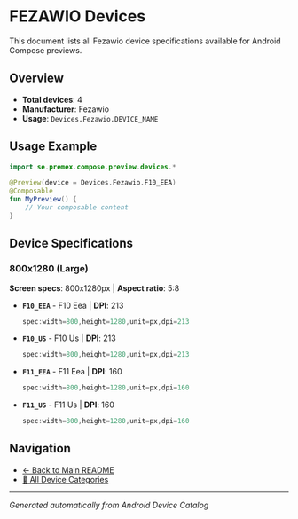 # FEZAWIO Devices

This document lists all Fezawio device specifications available for Android Compose previews.

## Overview

- **Total devices**: 4
- **Manufacturer**: Fezawio
- **Usage**: `Devices.Fezawio.DEVICE_NAME`

## Usage Example

```kotlin
import se.premex.compose.preview.devices.*

@Preview(device = Devices.Fezawio.F10_EEA)
@Composable
fun MyPreview() {
    // Your composable content
}
```

## Device Specifications

### 800x1280 (Large)

**Screen specs**: 800x1280px | **Aspect ratio**: 5:8

- **`F10_EEA`** - F10 Eea | **DPI**: 213
  ```kotlin
  spec:width=800,height=1280,unit=px,dpi=213
  ```

- **`F10_US`** - F10 Us | **DPI**: 213
  ```kotlin
  spec:width=800,height=1280,unit=px,dpi=213
  ```

- **`F11_EEA`** - F11 Eea | **DPI**: 160
  ```kotlin
  spec:width=800,height=1280,unit=px,dpi=160
  ```

- **`F11_US`** - F11 Us | **DPI**: 160
  ```kotlin
  spec:width=800,height=1280,unit=px,dpi=160
  ```

## Navigation

- [← Back to Main README](../../README.md)
- [📱 All Device Categories](../README.md)

---
*Generated automatically from Android Device Catalog*
